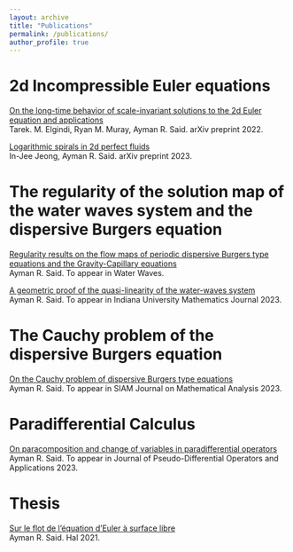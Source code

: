 ```yaml
---
layout: archive
title: "Publications"
permalink: /publications/
author_profile: true
---
```


# 2d Incompressible Euler equations 

[On the long-time behavior of scale-invariant solutions to the 2d Euler equation and applications](https://arxiv.org/abs/2211.08418) <br/>
Tarek. M. Elgindi, Ryan M. Muray, Ayman R. Said. arXiv preprint 2022.

[Logarithmic spirals in 2d perfect fluids](https://arxiv.org/abs/2302.09447) <br/>
In-Jee Jeong, Ayman R. Said. arXiv preprint 2023.

# The regularity of the solution map of the water waves system and the dispersive Burgers equation

[Regularity results on the flow maps of periodic dispersive Burgers type equations and the Gravity-Capillary equations](https://arxiv.org/abs/2103.03576) <br/>
Ayman R. Said. To appear in Water Waves.

[A geometric proof of the quasi-linearity of the water-waves system](https://arxiv.org/abs/2002.02940)<br/>
Ayman R. Said. To appear in Indiana University Mathematics Journal 2023.

# The Cauchy problem of the dispersive Burgers equation

[On the Cauchy problem of dispersive Burgers type equations](https://arxiv.org/abs/2103.03588)<br/>
Ayman R. Said. To appear in SIAM Journal on Mathematical Analysis 2023.

# Paradifferential Calculus

[On paracomposition and change of variables in paradifferential operators](https://arxiv.org/abs/2002.02943) <br/>
Ayman R. Said. To appear in Journal of Pseudo-Differential Operators and Applications 2023.

# Thesis

[Sur le flot de l’équation d’Euler à surface libre](https://tel.archives-ouvertes.fr/tel-03267703/document) <br/>
Ayman R. Said. Hal 2021.
